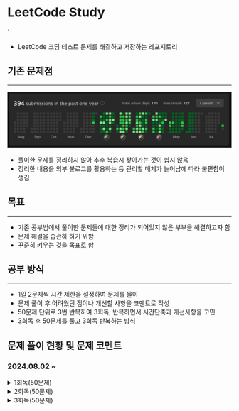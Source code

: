 # LeetCode Study
`
- LeetCode 코딩 테스트 문제를 해결하고 저장하는 레포지토리
## 기존 문제점
***
![sreensh](src/main/resources/img/LeetCodeScreenShot.PNG)
- 풀이한 문제를 정리하지 않아 추후 복습시 찾아가는 것이 쉽지 않음
- 정리한 내용을 외부 불로그를 활용하는 등 관리할 매체가 늘어남에 따라 불편함이 생김

## 목표
***
- 기존 공부법에서 풀이한 문제들에 대한 정리가 되어있지 않은 부부을 해결하고자 함
- 문제 해결을 습관하 하기 위함
- 꾸준히 키우는 것을 목표로 함

## 공부 방식
***
- 1일 2문제씩 시간 제한을 설정하여 문제를 물이
- 문제 풀이 후 어려웠던 점이나 개선할 사항을 코멘트로 작성
- 50문제 단위로 3번 반복하여 3회독, 반복하면서 시간단축과 개선사항을 고민
- 3회독 후 50문제를 풀고 3회독 반복하는 방식

## 문제 풀이 현황 및 문제 코멘트
### 2024.08.02 ~
<details>
<summary>1회독(50문제)</summary>
<br>

| 문제	                                                          | 난이도  | 걸린시간 | 제한시간	 |     날짜     | 코멘트                                                                                        |
|:-------------------------------------------------------------|:----:|:----:|:-----:|:----------:|:-------------------------------------------------------------------------------------------|
| 1. Two Sum                                                   | easy |  11  |  25   | 2024/08/02 |                                                                                            |
| 21. PalindromeNumber                                         | easy |  19  |  25   | 2024/08/02 |                                                                                            |
| 14. Longest Common Prefix                                    | easy |  12  |  25   | 2024/08/03 |                                                                                            |
| 21. Merge Two Sorted Lists                                   | easy |  TO  |  25   | 2024/08/03 | 리스트 자료의 특성을 잘 생각해서 풀어보자                                                                    |
| 14. SqrtX                                                    | easy |  23  |  25   | 2024/08/04 | 이진 탐색을 너무 늦게 생각했다                                                                          |
| 190. Reverse Bits                                            | easy |  12  |  25   | 2024/08/04 | 비트 연산자를 빠르게 생각해 내서 쉽게 풀었음                                                                  |
| 441. Arranging Coins                                         | easy |  15  |  25   | 2024/08/05 | 수학적 접근                                                                                     |
| 530. MinimumAbsoluteDifferenceInBST                          | easy |  21  |  25   | 2024/08/05 |                                                                                            |
| 2053. Kth Distinct String in an Array                        | easy |  20  |  25   | 2024/08/06 | 문제 해석에서 시간 소요, 맵 자료구조 하나로 해결 가능해 보임                                                        |
| 2144. Minimum Cost Of Buying Candies With Discount           | easy |  11  |  25   | 2024/08/06 | 내림 차순 배열을 생각하다 3의 배수를 의미하는 변수를 추가함으로써 더 간결하게 구현하였음                                         |
| 1822. Sign of the Product of an Array                        | easy |  6   |  25   | 2024/08/07 | 초기에 자료형의 메모리를 고려하지 않고 설계하다가 오버플로우 발생                                                       |
| 2129. Capitalize the Title                                   | easy |  22  |  25   | 2024/08/07 | 마지막 공백(" ") 제거를 유의해야 한다                                                                    |
| 2716. Minimize String Length                                 | easy |  7   |  25   | 2024/08/08 |                                                                                            |
| 1827. Minimum Operations to Make the Array Increasing        | easy |  6   |  25   | 2024/08/08 |                                                                                            |
| 1518. Water Bottles                                          | easy |  8   |  25   | 2024/08/09 |                                                                                            |
| 559. Maximum Depth of N-ary Tree                             | easy |  15  |  25   | 2024/08/09 | 트리에서 문제해결 할 때 경게값에서 문제가 발생(뿌리, 잎)하는 것을 조심하자                                                |
| 674. Longest Continuous Increasing Subsequence               | easy |  20  |  25   | 2024/08/10 |                                                                                            |
| 680. Valid Palindrome II                                     | easy |  15  |  25   | 2024/08/10 | 회문 문제의 한 유형.                                                                               |
| 3079. Find the Sum of Encrypted Integers                     | easy |  22  |  25   | 2024/08/11 |                                                                                            |
| 2974. Minimum Number Game                                    | easy |  20  |  25   | 2024/08/11 |                                                                                            |
| 703. Kth Largest Element In a Stream                         | easy |  TO  |  25   | 2024/08/12 | nums가 비어있는 경우, k가 nums의 크기보다 작은 경우 등, 처리해야할 경우의 수가 많았다. 우선순위 queue자료 구조를 활용하면 더 쉽게 풀릴것 같다. |
| 1791. Find Center Of Star Graph                              | easy |  10  |  25   | 2024/08/12 |                                                                                            |
| 1967. Number of Strings That Appear as Substrings in Word    | easy |  6   |  25   | 2024/08/13 | 성능이 않좋게 나왔다. String에서 지원하는 메소드를 그대로 쓴 이유. 다음에는 다른 방식으로 풀 것                                 |
| 2180. Count Integers With Even Digit Sum                     | easy |  17  |  25   | 2024/08/13 |                                                                                            |
| 110. Balanced Binary Tree                                    | easy |  23  |  25   | 2024/08/14 |                                                                                            |
| 145. Binary Tree Postorder Traversal                         | easy |  17  |  25   | 2024/08/14 |                                                                                            |
| 860. Lemonade Change                                         | easy |  20  |  25   | 2024/08/15 |                                                                                            |
| 1636. Sort Array by Increasing Frequency                     | easy |  17  |  25   | 2024/08/15 |                                                                                            |
| 1784. Check if Binary String Has at Most One Segment of Ones | easy |  15  |  25   | 2024/08/16 |                                                                                            |
| 1903. Largest Odd Number in String                           | easy |  7   |  25   | 2024/08/16 |                                                                                            |
| 1437. Check If All 1's Are at Least Length K Places Away     | easy |  16  |  25   | 2024/08/17 | 분기문을 설정하는 사고력을 요구하는 문제였다.                                                                  |
| 1534. Count Good Triplets                                    | easy |  10  |  25   | 2024/08/17 |                                                                                            |
| 594. Longest Harmonious Subsequence                          | easy |  23  |  25   | 2024/08/18 | 조건 분기를 신경써야 할 게 많아서 다른 방법을 고민. Map자료구조를 사용하면서 편하게 해결                                       |
| 509. Fibonacci Number                                        | easy |  10  |  25   | 2024/08/18 |                                                                                            |
| 3194. Minimum Average of Smallest and Largest Elements       | easy |  5   |  25   | 2024/08/19 |                                                                                            |
| 2810. Faulty Keyboard                                        | easy |  12  |  25   | 2024/08/19 | Stringbuilder 내용을 공부                                                                       |
| 2264. Largest 3-Same-Digit Number in String                  | easy |  5   |  25   | 2024/08/20 |                                                                                            |
| 2335. Minimum Amount of Time to Fill Cups                    | easy |  22  |  25   | 2024/08/20 | 조건 분기를 생각하는데 시간이 걸림                                                                        |
| 2255. Count Prefixes of a Given String                       | easy |  15  |  25   | 2024/08/21 | String 객체의 startsWith()메소드를 응용함                                                            |
| 2437. Number of Valid Clock Times                            | easy |  10  |  25   | 2024/08/21 |                                                                                            |
| 476. Number Complement                                       | easy |  20  |  25   | 2024/08/22 | 논리 연산자로 해결하려 했으나 수학적 기법으로 해결하는 것이 더 간편함을 중간에 깨달음                                           |
| 2582. Pass the Pillow                                        | easy |  8   |  25   | 2024/08/22 |                                                                                            |
| 1189. Maximum Number of Ballons                              | easy |  11  |  25   | 2024/08/23 |                                                                                            |
| 1480. Running Sum of 1d Array                                | easy |  3   |  25   | 2024/08/23 |                                                                                            |
| 2099. Find Subsequence of Length K With the Largest Sum      | easy |  TO  |  25   | 2024/08/24 | 기존배열을 무너뜨리지 않기 위한 조치로 우선순위큐 자료구조를 사용하는 것을 배웠음                                              |
| 1844. Replace All Digits with Characters                     | easy |  19  |  25   | 2024/08/24 |                                                                                            |
| 3136. Valid Word                                             | easy |  23  |  25   | 2024/08/25 |                                                                                            |
| 3142. Check if Grid Satisfies Conditions                     | easy |  12  |  25   | 2024/08/25 |                                                                                            |
| 590. N-ary Tree Postorder Traversal                          | easy |  19  |  25   | 2024/08/26 | 깊이 우선탐색을 활용                                                                                |
| 1046. Last Stone Weight                                      | easy |  12  |  25   | 2024/08/26 | 우선순위 큐 자료구조 사용. reverseOrder()를 사용하여 내림차순 정렬 하는 방식을 기억할 것.                                 |

</details>

<details>
<summary>2회독(50문제)</summary>
<br>

| 문제	                                                          | 난이도  | 걸린시간 | 제한시간	 |     날짜     | 코멘트                                                 |
|:-------------------------------------------------------------|:----:|:----:|:----:|:----------:|:----------------------------------------------------|
| 1. Two Sum                                                   | easy |  10  |  25  | 2024/08/27 |                                                     |
| 9. PalindromeNumber                                          | easy |  12  |  25  | 2024/08/27 |                                                     |
| 14. Longest Common Prefix                                    | easy |  15  |  25  | 2024/08/28 | 1회독 시 해결방법으로 동일하게 풀이해서 다른 방식으로 접근.                  |
| 21. Merge Two Sorted Lists                                   | easy |  22  |  25  | 2024/08/28 | 재귀방식으로 해결                                           |
| 14. SqrtX                                                    | easy |  15  |  25  | 2024/08/29 |                                                     |
| 190. Reverse Bits                                            | easy |  10  |  25  | 2024/08/29 |                                                     |
| 441. Arranging Coins                                         | easy |  5   |  25  | 2024/08/30 | 다른 풀이법은 불필요해 보임                                     |
| 530. MinimumAbsoluteDifferenceInBST                          | easy |  21  |  25  | 2024/08/30 | 직관성을 높이기 위해 메소드 분리를 하였음                             |
| 2053. Kth Distinct String in an Array                        | easy |  TO  |  25  | 2024/08/31 | 기존 코드에서 시간, 공간복잡도가 개선된 코드를 보고 작성                    |
| 2144. Minimum Cost Of Buying Candies With Discount           | easy |  10  |  25  | 2024/08/31 |                                                     |
| 1822. Sign of the Product of an Array                        | easy |  5   |  25  | 2024/09/01 |                                                     |
| 2129. Capitalize the Title                                   | easy |  17  |  25  | 2024/09/01 |                                                     |
| 2716. Minimize String Length                                 | easy |  5   |  25  | 2024/09/02 | set자료구조를 사용해야 할 것을 바로 인지함                           |
| 1827. Minimum Operations to Make the Array Increasing        | easy |  5   |  25  | 2024/09/02 |                                                     |
| 1518. Water Bottles                                          | easy |  6   |  25  | 2024/09/03 |                                                     |
| 559. Maximum Depth of N-ary Tree                             | easy |  13  |  25  | 2024/09/03 |                                                     |
| 674. Longest Continuous Increasing Subsequence               | easy |  5   |  25  | 2024/09/04 | 스택 자료구조를 활용, 가독성을 높임                                |
| 680. Valid Palindrome II                                     | easy |  22  |  25  | 2024/09/04 |                                                     |
| 3079. Find the Sum of Encrypted Integers                     | easy |  16  |  25  | 2024/09/05 | 코드 간편화 진행                                           |
| 2974. Minimum Number Game                                    | easy |  6   |  25  | 2024/09/05 |                                                     |
| 703. Kth Largest Element In a Stream                         | easy |  TO  |  25  | 2024/09/06 | 우선순위큐를 활용한 문제풀이로 해결                                 |
| 1791. Find Center Of Star Graph                              | easy |  3   |  25  | 2024/09/06 |                                                     |
| 1967. Number of Strings That Appear as Substrings in Word    | easy |  3   |  25  | 2024/09/07 |                                                     |
| 2180. Count Integers With Even Digit Sum                     | easy |  18  |  25  | 2024/09/07 | 검증을 진행하는 로직을 메소드로 분리해서 사용하였음                        |
| 110. Balanced Binary Tree                                    | easy |  12  |  25  | 2024/09/08 |                                                     |
| 145. Binary Tree Postorder Traversal                         | easy |  11  |  25  | 2024/09/08 |                                                     |
| 860. Lemonade Change                                         | easy |  22  |  25  | 2024/09/09 |                                                     |
| 1636. Sort Array by Increasing Frequency                     | easy |  17  |  25  | 2024/09/09 |                                                     |
| 1784. Check if Binary String Has at Most One Segment of Ones | easy |  22  |  25  | 2024/09/10 |                                                     |
| 1903. Largest Odd Number in String                           | easy |  10  |  25  | 2024/09/10 |                                                     |
| 1437. Check If All 1's Are at Least Length K Places Away     | easy |  -   |  25  | 2024/09/11 |                                                     |
| 1534. Count Good Triplets                                    | easy |  -   |  25  | 2024/09/11 |                                                     |
| 594. Longest Harmonious Subsequence                          | easy |  20  |  25  | 2024/09/12 |                                                     |
| 509. Fibonacci Number                                        | easy |  12  |  25  | 2024/09/12 |                                                     |
| 3194. Minimum Average of Smallest and Largest Elements       | easy |  12  |  25  | 2024/09/13 | 정렬과정을 제외한 풀이법으로 성능 개선                               |
| 2810. Faulty Keyboard                                        | easy |  10  |  25  | 2024/09/13 | StringBuilder관련 내용을 다시 찾아보았다. 안보고 풀 수 있게 숙지하는 것이 좋음 |
| 2264. Largest 3-Same-Digit Number in String                  | easy |  18  |  25  | 2024/09/14 |                                                     |
| 2335. Minimum Amount of Time to Fill Cups                    | easy |  12  |  25  | 2024/09/14 | 수학적 접근으로 코드 개선                                      |
| 2255. Count Prefixes of a Given String                       | easy |  TO  |  25  | 2024/09/15 | startWith() 메소드 동작을 직접 구현해 보았음                      |
| 2437. Number of Valid Clock Times                            | easy |  18  |  25  | 2024/09/15 |                                                     |
| 476. Number Complement                                       | easy |  10  |  25  | 2024/09/16 | Integer 내장함수 highestOneBit()를 활용                    |
| 2582. Pass the Pillow                                        | easy |  15  |  25  | 2024/09/16 |                                                     |
| 1189. Maximum Number of Ballons                              | easy |  14  |  25  | 2024/09/17 |                                                     |
| 1480. Running Sum of 1d Array                                | easy |  10  |  25  | 2024/09/17 |                                                     |
| 2099. Find Subsequence of Length K With the Largest Sum      | easy |  23  |  25  | 2024/09/18 |                                                     |
| 1844. Replace All Digits with Characters                     | easy |  20  |  25  | 2024/09/18 |                                                     |
| 3136. Valid Word                                             | easy |  15  |  25  | 2024/09/19 |                                                     |
| 3142. Check if Grid Satisfies Conditions                     | easy |  9   |  25  | 2024/09/19 |                                                     |
| 590. N-ary Tree Postorder Traversal                          | easy |  17  |  25  | 2024/09/20 |                                                     |
| 1046. Last Stone Weight                                      | easy |  15  |  25  | 2024/09/20 |                                                     |

</details>

<details>
<summary>3회독(50문제)</summary>
<br>

| 문제	                                                          | 난이도  | 걸린시간 | 제한시간	 |     날짜     | 코멘트                                |
|:-------------------------------------------------------------|:----:|:----:|:----:|:----------:|:-----------------------------------|
| 1. Two Sum                                                   | easy |  6   |  25  | 2024/09/21 |                                    |
| 9. PalindromeNumber                                          | easy |  8   |  25  | 2024/09/21 |                                    |
| 14. Longest Common Prefix                                    | easy |  12  |  25  | 2024/09/22 |                                    |
| 21. Merge Two Sorted Lists                                   | easy |  10  |  25  | 2024/09/22 |                                    |
| 69. SqrtX                                                    | easy |  3   |  25  | 2024/09/23 | 제공되는 프레임워크를 사용하자                   |
| 190. Reverse Bits                                            | easy |  12  |  25  | 2024/09/23 |                                    |
| 441. Arranging Coins                                         | easy |  15  |  25  | 2024/09/24 | 양끝을 한번에 처리하면서 속도를 향상               |
| 530. Minimum Absolute Difference in BST                      | easy |  22  |  25  | 2024/09/24 |                                    |
| 2053. Kth Distinct String in an Array                        | easy |  10  |  25  | 2024/09/25 |                                    |
| 2144. Minimum Cost Of Buying Candies With Discount           | easy |  11  |  25  | 2024/09/25 |                                    |
| 1822. Sign of the Product of an Array                        | easy |  10  |  25  | 2024/09/26 |                                    |
| 2129. Capitalize the Title                                   | easy |  19  |  25  | 2024/09/26 | 스트링 빌더를 사용                         |
| 2716. Minimize String Length                                 | easy |  3   |  25  | 2024/09/27 |                                    |
| 1827. Minimum Operations to Make the Array Increasing        | easy |  9   |  25  | 2024/09/27 |                                    |
| 1518. Water Bottles                                          | easy |  12  |  25  | 2024/09/28 |                                    |
| 559. Maximum Depth of N-ary Tree                             | easy |  15  |  25  | 2024/09/28 |                                    |
| 674. Longest Continuous Increasing Subsequence               | easy |  14  |  25  | 2024/09/29 |                                    |
| 680. Valid Palindrome II                                     | easy |  22  |  25  | 2024/09/29 | 깔끔한 풀이법 작성                         |
| 3079. Find the Sum of Encrypted Integers                     | easy |  20  |  25  | 2024/09/30 |                                    |
| 2974. Minimum Number Game                                    | easy |  15  |  25  | 2024/09/30 |                                    |
| 703. Kth Largest Element In a Stream                         | easy |  19  |  25  | 2024/10/01 |                                    |
| 1791. Find Center Of Star Graph                              | easy |  7   |  25  | 2024/10/01 |                                    |
| 1967. Number of Strings That Appear as Substrings in Word    | easy |  4   |  25  | 2024/10/02 |                                    |
| 2180. Count Integers With Even Digit Sum                     | easy |  8   |  25  | 2024/10/02 |                                    |
| 110. Balanced Binary Tree                                    | easy |  10  |  25  | 2024/10/03 |                                    |
| 145. Binary Tree Postorder Traversal                         | easy |  11  |  25  | 2024/10/03 |                                    |
| 860. Lemonade Change                                         | easy |  15  |  25  | 2024/10/04 |                                    |
| 1636. Sort Array by Increasing Frequency                     | easy |  14  |  25  | 2024/10/04 |                                    |
| 1784. Check if Binary String Has at Most One Segment of Ones | easy |  15  |  25  | 2024/10/05 |                                    |
| 1903. Largest Odd Number in String                           | easy |  6   |  25  | 2024/10/05 |                                    |
| 1437. Check If All 1's Are at Least Length K Places Away     | easy |  10  |  25  | 2024/10/06 |                                    |
| 1534. Count Good Triplets                                    | easy |  18  |  25  | 2024/10/06 | 3중 for문을 해체할 수 있는 방법을 찾느라 시간을 더 소모 |
| 594. Longest Harmonious Subsequence                          | easy |  15  |  25  | 2024/10/07 |                                    |
| 509. Fibonacci Number                                        | easy |  8   |  25  | 2024/10/07 |                                    |
| 3194. Minimum Average of Smallest and Largest Elements       | easy |  10  |  25  | 2024/10/08 |                                    |
| 2810. Faulty Keyboard                                        | easy |  12  |  25  | 2024/10/08 |                                    |
| 2264. Largest 3-Same-Digit Number in String                  | easy |  8   |  25  | 2024/10/09 |                                    |
| 2335. Minimum Amount of Time to Fill Cups                    | easy |  16  |  25  | 2024/10/09 |                                    |
| 2255. Count Prefixes of a Given String                       | easy |  5   |  25  | 2024/10/10 |                                    |
| 2437. Number of Valid Clock Times                            | easy |  11  |  25  | 2024/10/10 |                                    |
| 476. Number Complement                                       | easy |  10  |  25  | 2024/10/11 |                                    |
| 2582. Pass the Pillow                                        | easy |  6   |  25  | 2024/10/11 |                                    |
| 1189. Maximum Number of Ballons                              | easy |  14  |  25  | 2024/10/12 |                                    |
| 1480. Running Sum of 1d Array                                | easy |  10  |  25  | 2024/10/12 |                                    |
| 2099. Find Subsequence of Length K With the Largest Sum      | easy |  17  |  25  | 2024/10/13 |                                    |
| 1844. Replace All Digits with Characters                     | easy |  -   |  25  | 2024/10/13 |                                    |
| 3136. Valid Word                                             | easy |  15  |  25  | 2024/10/14 |                                    |
| 3142. Check if Grid Satisfies Conditions                     | easy |  21  |  25  | 2024/10/14 |                                    |
| 590. N-ary Tree Postorder Traversal                          | easy |      |  25  |            |                                    |
| 1046. Last Stone Weight                                      | easy |      |  25  |            |                                    |

</details>